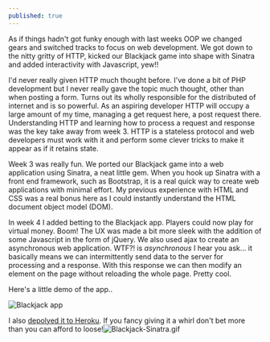 ```yaml
---
published: true
---
```



As if things hadn't got funky enough with last weeks OOP we changed gears and switched tracks to focus on web development. We got down to the nitty gritty of HTTP, kicked our Blackjack game into shape with Sinatra and added interactivity with Javascript, yew!!

I'd never really given HTTP much thought before. I've done a bit of PHP development but I never really gave the topic much thought, other than when posting a form. Turns out its wholly responsible for the distributed of internet and is so powerful. As an aspiring developer HTTP will occupy a large amount of my time, managing a get request here, a post request there. Understanding HTTP and learning how to process a request and response was the key take away from week 3. HTTP is a stateless protocol and web developers must work with it and perform some clever tricks to make it appear as if it retains state.

Week 3 was really fun. We ported our Blackjack game into a web application using Sinatra, a neat little gem. When you hook up Sinatra with a front end framework, such as Bootstrap, it is a real quick way to create web applications with minimal effort. My previous experience with HTML and CSS was a real bonus here as I could instantly understand the HTML document object model (DOM).

In week 4 I added betting to the Blackjack app. Players could now play for virtual money. Boom! The UX was made a bit more sleek with the addition of some Javascript in the form of jQuery. We also used ajax to create an asynchronous web application. WTF?! is _asynchronous_ I hear you ask... it basically means we can intermittently send data to the server for processing and a response. With this response we can then modify an element on the page without reloading the whole page. Pretty cool.

Here's a little demo of the app..

![Blackjack app]({{site.baseurl}}/_posts/Blackjack-Sinatra.gif)

I also [depolyed it to Heroku](http://sleepy-sea-1270.herokuapp.com). If you fancy giving it a whirl don't bet more than you can afford to loose!![Blackjack-Sinatra.gif]({{site.baseurl}}/_posts/Blackjack-Sinatra.gif)
